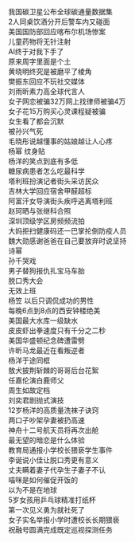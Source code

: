 我国碳卫星公布全球碳通量数据集  
2人同桌饮酒分开后警车内又碰面  
美国国防部回应喀布尔机场惨案  
儿童药物将无针注射  
AI终于对我下手了  
原来周字里面是个土  
黄晓明终究是被磨平了棱角  
樊振东回应不玩社交媒体  
刘雨昕素力高全球代言人  
女子网恋被骗32万网上找律师被骗4万  
女子花15万购买心灵课程疑被骗  
女生看了都会沉默  
被孙兴气死  
毛晓彤说越懂事的姑娘越让人心疼  
杨幂 纹身贴  
杨洋的笑点到底有多低  
糖尿病患者怎么吃最科学  
塔利班扮演记者街头采访民众  
吉林大学回应宿舍甲醛超标  
阿富汗女导演街头疾呼逃离塔利班  
赵珂晒与张继科合照  
深圳顶级学区房频频流拍  
大妈拒扫健康码还一巴掌抡倒防疫人员  
魏大勋感谢爸爸在自己要放弃时说坚持  
诗幂  
孙千哭戏  
男子替狗报仇扎宝马车胎  
脱口秀大会  
无效上班  
杨笠 以后只调侃成功的男性  
每晚6点到8点的西安钟楼绝美  
美国最大水库一级缺水  
皮皮虾出拳速度只有千分之二秒  
美国华盛顿纪念碑遭雷劈  
许昕马龙最近在看叛逆者  
杨洋于途同框  
敖犬披荆斩棘的哥哥后台花絮  
任嘉伦演白鹿师父  
周生如故定档  
刘奕君剧抛式演技  
12岁杨洋的高质量洗袜子诀窍  
两口子吵架孕妻被扔高速  
神舟十二号航天员将再次出舱  
最无望的暗恋是什么体验  
教育局通报小学校长猥亵学生事件  
李诞说小佳让脱口秀更有意义  
丈夫瞒着妻子代孕生子妻子不认  
喵咪是如何催促开饭的  
以为不是在地球  
5岁女孩用乒乓球精准打纸杯  
第一次见义勇为就社死了  
女子实名举报小学时遭校长长期猥亵  
祝融号圆满完成既定巡视探测任务  
